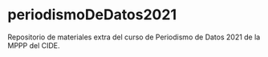 # periodismoDeDatos2021
Repositorio de materiales extra del curso de Periodismo de Datos 2021 de la MPPP del CIDE.
